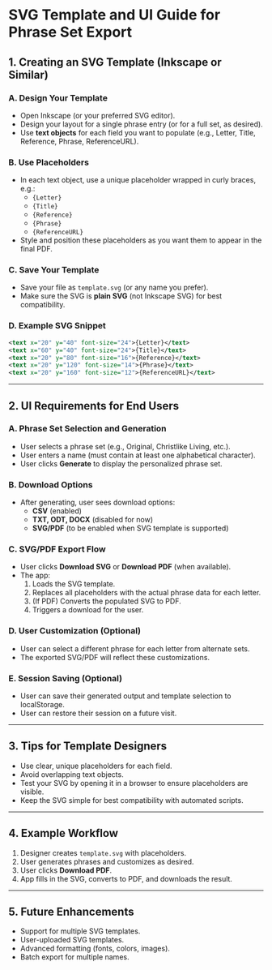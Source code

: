 # SVG Template and UI Guide for Phrase Set Export

## 1. Creating an SVG Template (Inkscape or Similar)

### **A. Design Your Template**
- Open Inkscape (or your preferred SVG editor).
- Design your layout for a single phrase entry (or for a full set, as desired).
- Use **text objects** for each field you want to populate (e.g., Letter, Title, Reference, Phrase, ReferenceURL).

### **B. Use Placeholders**
- In each text object, use a unique placeholder wrapped in curly braces, e.g.:
  - `{Letter}`
  - `{Title}`
  - `{Reference}`
  - `{Phrase}`
  - `{ReferenceURL}`
- Style and position these placeholders as you want them to appear in the final PDF.

### **C. Save Your Template**
- Save your file as `template.svg` (or any name you prefer).
- Make sure the SVG is **plain SVG** (not Inkscape SVG) for best compatibility.

### **D. Example SVG Snippet**
```xml
<text x="20" y="40" font-size="24">{Letter}</text>
<text x="60" y="40" font-size="24">{Title}</text>
<text x="20" y="80" font-size="16">{Reference}</text>
<text x="20" y="120" font-size="14">{Phrase}</text>
<text x="20" y="160" font-size="12">{ReferenceURL}</text>
```

---

## 2. UI Requirements for End Users

### **A. Phrase Set Selection and Generation**
- User selects a phrase set (e.g., Original, Christlike Living, etc.).
- User enters a name (must contain at least one alphabetical character).
- User clicks **Generate** to display the personalized phrase set.

### **B. Download Options**
- After generating, user sees download options:
  - **CSV** (enabled)
  - **TXT, ODT, DOCX** (disabled for now)
  - **SVG/PDF** (to be enabled when SVG template is supported)

### **C. SVG/PDF Export Flow**
- User clicks **Download SVG** or **Download PDF** (when available).
- The app:
  1. Loads the SVG template.
  2. Replaces all placeholders with the actual phrase data for each letter.
  3. (If PDF) Converts the populated SVG to PDF.
  4. Triggers a download for the user.

### **D. User Customization (Optional)**
- User can select a different phrase for each letter from alternate sets.
- The exported SVG/PDF will reflect these customizations.

### **E. Session Saving (Optional)**
- User can save their generated output and template selection to localStorage.
- User can restore their session on a future visit.

---

## 3. Tips for Template Designers
- Use clear, unique placeholders for each field.
- Avoid overlapping text objects.
- Test your SVG by opening it in a browser to ensure placeholders are visible.
- Keep the SVG simple for best compatibility with automated scripts.

---

## 4. Example Workflow
1. Designer creates `template.svg` with placeholders.
2. User generates phrases and customizes as desired.
3. User clicks **Download PDF**.
4. App fills in the SVG, converts to PDF, and downloads the result.

---

## 5. Future Enhancements
- Support for multiple SVG templates.
- User-uploaded SVG templates.
- Advanced formatting (fonts, colors, images).
- Batch export for multiple names. 